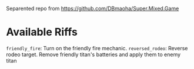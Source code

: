 Separented repo from https://github.com/DBmaoha/Super.Mixed.Game

# Available Riffs

`friendly_fire`: Turn on the friendly fire mechanic.
`reversed_rodeo`: Reverse rodeo target. Remove friendly titan's batteries and apply them to enemy titan
